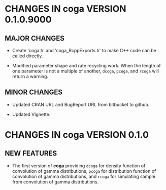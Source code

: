 # CHANGES IN coga VERSION 0.1.0.9000

## MAJOR CHANGES

* Create 'coga.h' and 'coga_RcppExports.h' to make C++ code can be called directly.

* Modified parameter shape and rate recycling work. When the length of one parameter is not a multiple of another, `dcoga`, `pcoga`, and `rcoga` will return a warning.

## MINOR CHANGES

* Updated CRAN URL and BugReport URL from bitbucket to github.

* Updated Vignette.


# CHANGES IN coga VERSION 0.1.0

## NEW FEATURES

* The first version of **coga** providing `dcoga` for density function of convolution of gamma distributions, `pcoga` for distribution function of convolution of gamma distributions, and `rcoga` for simulating sample from convolution of gamma distributions.
